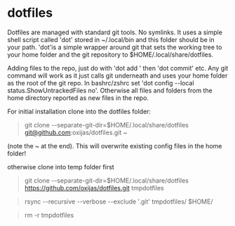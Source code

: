 # dotfiles

Dotfiles are managed with standard git tools. No symlinks. It uses a simple shell script called 'dot' stored in ~/.local/bin and this folder should be in your path.
'dot'is a simple wrapper around git that sets the working tree to your home folder and the git repository to $HOME/.local/share/dotfiles.

Adding files to the repo, just do with 'dot add <filename>' then 'dot commit' etc. 
Any git command will work as it just calls git underneath and uses your home folder as the root of the git repo.
In bashrc/zshrc set 'dot config --local status.ShowUntrackedFiles no'.
Otherwise all files and folders from the home directory reported as new files in the repo.

For initial installation clone into the dotfiles folder: 
> git clone --separate-git-dir=$HOME/.local/share/dotfiles git@github.com:oxijas/dotfiles.git ~

(note the ~ at the end). This will overwrite existing config files in the home folder!

otherwise clone into temp folder first
> git clone --separate-git-dir=$HOME/.local/share/dotfiles https://github.com/oxijas/dotfiles.git tmpdotfiles
  
> rsync --recursive --verbose --exclude '.git' tmpdotfiles/ $HOME/

  > rm -r tmpdotfiles
